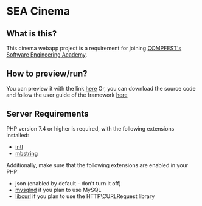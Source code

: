 # SEA Cinema

## What is this?
This cinema webapp project is a requirement for joining [COMPFEST's Software Engineering Academy](https://www.compfest.id/academy/sea). 

## How to preview/run?
You can preview it with the link [here]()
Or, you can download the source code and follow the user guide of the framework [here](https://codeigniter4.github.io/userguide/)

## Server Requirements

PHP version 7.4 or higher is required, with the following extensions installed:

- [intl](http://php.net/manual/en/intl.requirements.php)
- [mbstring](http://php.net/manual/en/mbstring.installation.php)

Additionally, make sure that the following extensions are enabled in your PHP:

- json (enabled by default - don't turn it off)
- [mysqlnd](http://php.net/manual/en/mysqlnd.install.php) if you plan to use MySQL
- [libcurl](http://php.net/manual/en/curl.requirements.php) if you plan to use the HTTP\CURLRequest library

